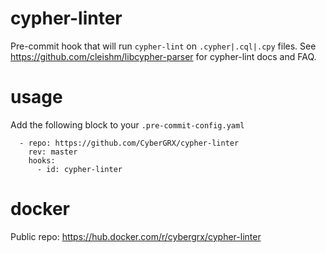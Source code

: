 # cypher-linter
Pre-commit hook that will run `cypher-lint` on `.cypher|.cql|.cpy` files.  See https://github.com/cleishm/libcypher-parser for cypher-lint docs and FAQ.

# usage
Add the following block to your `.pre-commit-config.yaml`
```
  - repo: https://github.com/CyberGRX/cypher-linter
    rev: master
    hooks:
      - id: cypher-linter
```

# docker
Public repo: https://hub.docker.com/r/cybergrx/cypher-linter